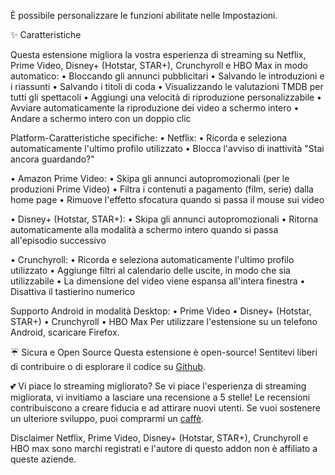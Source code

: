 È possibile personalizzare le funzioni abilitate nelle Impostazioni.

✨ Caratteristiche

Questa estensione migliora la vostra esperienza di streaming su Netflix, Prime Video, Disney+ (Hotstar, STAR+), Crunchyroll e HBO Max in modo automatico:
  • Bloccando gli annunci pubblicitari
  • Salvando le introduzioni e i riassunti
  • Salvando i titoli di coda
  • Visualizzando le valutazioni TMDB per tutti gli spettacoli
  • Aggiungi una velocità di riproduzione personalizzabile 
  • Avviare automaticamente la riproduzione dei video a schermo intero
  • Andare a schermo intero con un doppio clic

Platform-Caratteristiche specifiche:
  • Netflix:
      • Ricorda e seleziona automaticamente l'ultimo profilo utilizzato
      • Blocca l'avviso di inattività "Stai ancora guardando?"
  • Amazon Prime Video:
      • Skipa gli annunci autopromozionali (per le produzioni Prime Video)
      • Filtra i contenuti a pagamento (film, serie) dalla home page
      • Rimuove l'effetto sfocatura quando si passa il mouse sui video
  • Disney+ (Hotstar, STAR+):
      • Skipa gli annunci autopromozionali
      • Ritorna automaticamente alla modalità a schermo intero quando si passa all'episodio successivo
  • Crunchyroll:
      • Ricorda e seleziona automaticamente l'ultimo profilo utilizzato
      • Aggiunge filtri al calendario delle uscite, in modo che sia utilizzabile
      • La dimensione del video viene espansa all'intera finestra
      • Disattiva il tastierino numerico
Supporto Android in modalità Desktop:
  • Prime Video
  • Disney+ (Hotstar, STAR+)
  • Crunchyroll
  • HBO Max
Per utilizzare l'estensione su un telefono Android, scaricare Firefox.

☔ Sicura e Open Source
Questa estensione è open-source! Sentitevi liberi di contribuire o di esplorare il codice su <a href='https://github.com/Dreamlinerm/Netflix-Prime-Auto-Skip' target='_blank'>Github</a>.

💕 Vi piace lo streaming migliorato? 
Se vi piace l'esperienza di streaming migliorata, vi invitiamo a lasciare una recensione a 5 stelle! Le recensioni contribuiscono a creare fiducia e ad attirare nuovi utenti.
Se vuoi sostenere un ulteriore sviluppo, puoi comprarmi un <a href='https://github.com/sponsors/Dreamlinerm' target='_blank'>caffè</a>.

Disclaimer
Netflix, Prime Video, Disney+ (Hotstar, STAR+), Crunchyroll e HBO max sono marchi registrati e l'autore di questo addon non è affiliato a queste aziende.